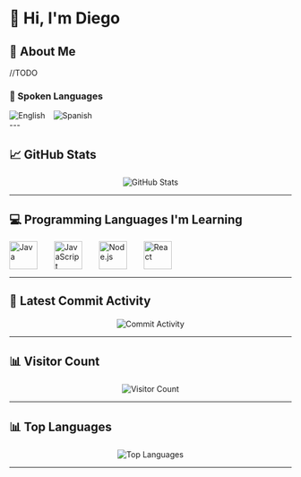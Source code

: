 <!--
**diegokoes/diegokoes** is a special repository that serves as your GitHub profile.
You can edit this file to customize your profile page.
-->

# 👋 Hi, I'm Diego 

## 🚀 About Me
//TODO

### 💬 Spoken Languages
<div style="display: flex; gap: 15px; flex-wrap: wrap;">
  <img src="https://img.shields.io/badge/English-1f425f?style=for-the-badge&logo=google-translate&logoColor=white" alt="English"/>
  <img src="https://img.shields.io/badge/Spanish-ff2b2b?style=for-the-badge&logo=google-translate&logoColor=white" alt="Spanish"/>
</div>
---

## 📈 GitHub Stats
<div align="center" style="margin-top: 20px;">
  <img src="https://github-readme-stats.vercel.app/api?username=diegokoes&show_icons=true&theme=radical" alt="GitHub Stats"/>
</div>

---

## 💻 Programming Languages I'm Learning
<div style="display: flex; gap: 30px; flex-wrap: wrap; margin-top: 10px;">
  <img src="https://img.icons8.com/color/48/000000/java-coffee-cup-logo.png" alt="Java" width="50" height="50"/>
  <img src="https://img.icons8.com/color/48/000000/javascript-logo.png" alt="JavaScript" width="50" height="50"/>
  <img src="https://img.icons8.com/color/48/000000/nodejs.png" alt="Node.js" width="50" height="50"/>
  <img src="https://img.icons8.com/color/48/000000/react-native.png" alt="React" width="50" height="50"/>
</div>

---

## 📝 Latest Commit Activity
<div align="center" style="margin-top: 20px;">
  <img src="https://activity-graph.herokuapp.com/graph?username=diegokoes&theme=react-dark&area=true" alt="Commit Activity"/>
</div>

---

## 📊 Visitor Count
<div align="center" style="margin-top: 20px;">
  <img src="https://profile-counter.glitch.me/diegokoes/count.svg" alt="Visitor Count"/>
</div>

---

## 📊 Top Languages
<div align="center" style="margin-top: 20px;">
  <img src="https://github-readme-stats.vercel.app/api/top-langs/?username=diegokoes&layout=compact&theme=radical" alt="Top Languages"/>
</div>

---
